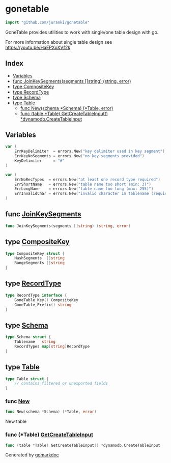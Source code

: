 <!-- Code generated by gomarkdoc. DO NOT EDIT -->

# gonetable

```go
import "github.com/juranki/gonetable"
```

GoneTable provides utilities to work with single/one table design with go.

For more information about single table design see https://youtu.be/HaEPXoXVf2k

## Index

- [Variables](<#variables>)
- [func JoinKeySegments(segments []string) (string, error)](<#func-joinkeysegments>)
- [type CompositeKey](<#type-compositekey>)
- [type RecordType](<#type-recordtype>)
- [type Schema](<#type-schema>)
- [type Table](<#type-table>)
  - [func New(schema *Schema) (*Table, error)](<#func-new>)
  - [func (table *Table) GetCreateTableInput() *dynamodb.CreateTableInput](<#func-table-getcreatetableinput>)


## Variables

```go
var (
    ErrKeyDelimiter  = errors.New("key delimiter used in key segment")
    ErrKeyNoSegments = errors.New("no key segments provided")
    KeyDelimiter     = "#"
)
```

```go
var (
    ErrNoRecTypes  = errors.New("at least one record type required")
    ErrShortName   = errors.New("table name too short (min: 3)")
    ErrLongName    = errors.New("table name too long (max: 255)")
    ErrInvalidChar = errors.New("invalid character in tablename (required pattern: [a-zA-Z0-9_.-]+)")
)
```

## func [JoinKeySegments](<https://github.com/juranki/gonetable/blob/main/key.go#L19>)

```go
func JoinKeySegments(segments []string) (string, error)
```

## type [CompositeKey](<https://github.com/juranki/gonetable/blob/main/key.go#L14-L17>)

```go
type CompositeKey struct {
    HashSegments  []string
    RangeSegments []string
}
```

## type [RecordType](<https://github.com/juranki/gonetable/blob/main/table.go#L17-L20>)

```go
type RecordType interface {
    GoneTable_Key() CompositeKey
    GoneTable_Prefix() string
}
```

## type [Schema](<https://github.com/juranki/gonetable/blob/main/table.go#L21-L24>)

```go
type Schema struct {
    Tablename   string
    RecordTypes map[string]RecordType
}
```

## type [Table](<https://github.com/juranki/gonetable/blob/main/table.go#L25-L27>)

```go
type Table struct {
    // contains filtered or unexported fields
}
```

### func [New](<https://github.com/juranki/gonetable/blob/main/table.go#L30>)

```go
func New(schema *Schema) (*Table, error)
```

New table

### func \(\*Table\) [GetCreateTableInput](<https://github.com/juranki/gonetable/blob/main/table_create.go#L25>)

```go
func (table *Table) GetCreateTableInput() *dynamodb.CreateTableInput
```



Generated by [gomarkdoc](<https://github.com/princjef/gomarkdoc>)
